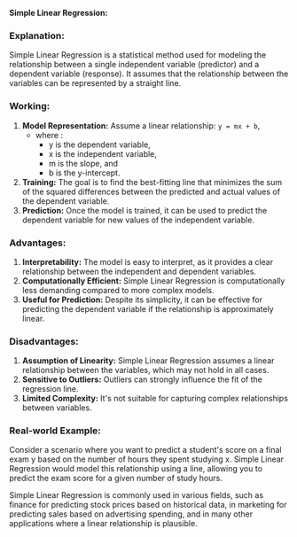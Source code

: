 **Simple Linear Regression:**

### Explanation:
Simple Linear Regression is a statistical method used for modeling the relationship between a single independent variable (predictor) and a dependent variable (response). It assumes that the relationship between the variables can be represented by a straight line.

### Working:
1. **Model Representation:** Assume a linear relationship: `y = mx + b`, 
    - where :
      - y is the dependent variable, 
      - x is the independent variable, 
      - m is the slope, and 
      - b is the y-intercept.
2. **Training:** The goal is to find the best-fitting line that minimizes the sum of the squared differences between the predicted and actual values of the dependent variable.
3. **Prediction:** Once the model is trained, it can be used to predict the dependent variable for new values of the independent variable.

### Advantages:
1. **Interpretability:** The model is easy to interpret, as it provides a clear relationship between the independent and dependent variables.
2. **Computationally Efficient:** Simple Linear Regression is computationally less demanding compared to more complex models.
3. **Useful for Prediction:** Despite its simplicity, it can be effective for predicting the dependent variable if the relationship is approximately linear.

### Disadvantages:
1. **Assumption of Linearity:** Simple Linear Regression assumes a linear relationship between the variables, which may not hold in all cases.
2. **Sensitive to Outliers:** Outliers can strongly influence the fit of the regression line.
3. **Limited Complexity:** It's not suitable for capturing complex relationships between variables.

### Real-world Example:
Consider a scenario where you want to predict a student's score on a final exam y based on the number of hours they spent studying x. Simple Linear Regression would model this relationship using a line, allowing you to predict the exam score for a given number of study hours.

Simple Linear Regression is commonly used in various fields, such as finance for predicting stock prices based on historical data, in marketing for predicting sales based on advertising spending, and in many other applications where a linear relationship is plausible.